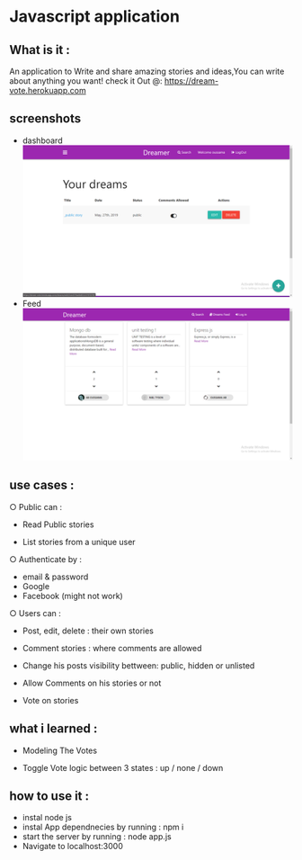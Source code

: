 # Javascript application 
## What is it :
An application to Write and share amazing stories and ideas,You can write about anything you want!
check it Out @: https://dream-vote.herokuapp.com

## screenshots
* dashboard 
![](public/img/app%20images/Screenshot%20(2).png)
* Feed 
![](public/img/app%20images/Screenshot%20(3).png)

## use cases : 

○ Public can :

   * Read Public stories

   * List stories from a unique user

○ Authenticate by : 
   * email & password 
   * Google
   * Facebook  (might not work)

○ Users can : 

  * Post, edit, delete : their own stories 

  * Comment stories : where comments are allowed

  * Change his posts visibility bettween: public, hidden or unlisted

  * Allow Comments on his stories or not

  * Vote on stories 

## what i learned :
* Modeling The Votes

* Toggle Vote logic between 3 states : up / none / down 

## how to use it :
* instal node js 
* instal App dependnecies by running : npm i
* start the server by running : node app.js
* Navigate to localhost:3000
